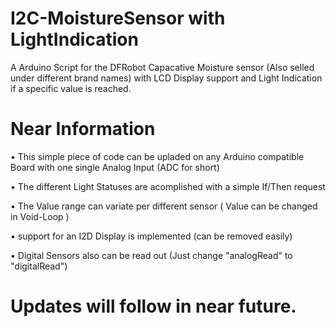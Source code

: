 # I2C-MoistureSensor with LightIndication
A Arduino Script for the DFRobot Capacative Moisture sensor (Also selled under different brand names) with LCD Display support and Light Indication if a specific value is reached.


# Near Information

• This simple piece of code can be upladed on any Arduino compatible Board with one single Analog Input (ADC for short)

• The different Light Statuses are acomplished with a simple If/Then request

• The Value range can variate per different sensor
( Value can be changed in Void-Loop )

• support for an I2D Display is implemented (can be removed easily)

• Digital Sensors also can be read out
  (Just change "analogRead" to "digitalRead")
  
  

# Updates will follow in near future.
